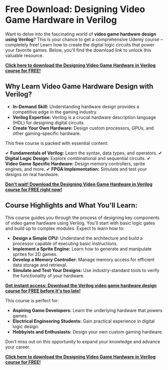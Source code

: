 # Free Download: Designing Video Game Hardware in Verilog

Want to delve into the fascinating world of **video game hardware design using Verilog**? This is your chance to get a comprehensive Udemy course – completely free! Learn how to create the digital logic circuits that power your favorite games. Below, you'll find the download link to unlock this valuable resource.

[**Click here to download the Designing Video Game Hardware in Verilog course for FREE!**](https://udemywork.com/designing-video-game-hardware-in-verilog)

## Why Learn Video Game Hardware Design with Verilog?

*   **In-Demand Skill:** Understanding hardware design provides a competitive edge in the gaming industry.
*   **Verilog Expertise:** Verilog is a crucial hardware description language (HDL) for designing digital circuits.
*   **Create Your Own Hardware:** Design custom processors, GPUs, and other gaming-specific hardware.

This free course is packed with essential content:

✔ **Fundamentals of Verilog:** Learn the syntax, data types, and operators.
✔ **Digital Logic Design:** Explore combinational and sequential circuits.
✔ **Video Game Specific Hardware:** Design memory controllers, sprite engines, and more.
✔ **FPGA Implementation:** Simulate and test your designs on real hardware.

[**Don't wait! Download the Designing Video Game Hardware in Verilog course for FREE right now!**](https://udemywork.com/designing-video-game-hardware-in-verilog)

## Course Highlights and What You'll Learn:

This course guides you through the process of designing key components of video game hardware using Verilog. You'll start with basic logic gates and build up to complex modules. Expect to learn how to:

*   **Design a Simple CPU:** Understand the architecture and build a processor capable of executing basic instructions.
*   **Implement a Sprite Engine:** Learn how to generate and manipulate sprites for 2D games.
*   **Develop a Memory Controller:** Manage memory access for efficient data storage and retrieval.
*   **Simulate and Test Your Designs:** Use industry-standard tools to verify the functionality of your hardware.

[**Get instant access: Download the Verilog video game hardware design course for FREE before it's too late!**](https://udemywork.com/designing-video-game-hardware-in-verilog)

This course is perfect for:

*   **Aspiring Game Developers:** Learn the underlying hardware that powers games.
*   **Electrical Engineering Students:** Gain practical experience in digital logic design.
*   **Hobbyists and Enthusiasts:** Design your own custom gaming hardware.

Don't miss out on this opportunity to expand your knowledge and advance your career.

[**Click here to download the Designing Video Game Hardware in Verilog course for FREE!**](https://udemywork.com/designing-video-game-hardware-in-verilog)
